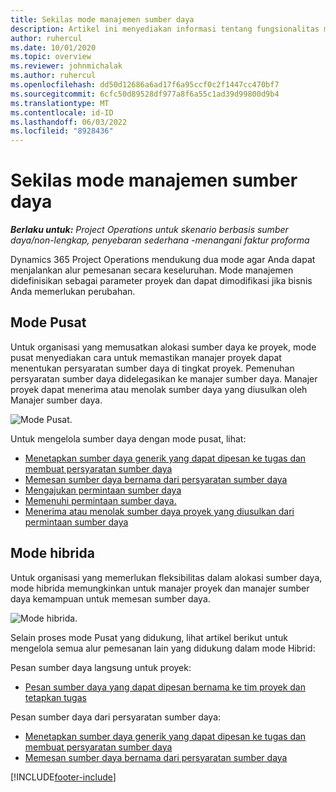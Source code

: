 ```yaml
---
title: Sekilas mode manajemen sumber daya
description: Artikel ini menyediakan informasi tentang fungsionalitas manajemen Sumber Daya di Dynamics 365 Project Operations.
author: ruhercul
ms.date: 10/01/2020
ms.topic: overview
ms.reviewer: johnmichalak
ms.author: ruhercul
ms.openlocfilehash: dd50d12686a6ad17f6a95ccf0c2f1447cc470bf7
ms.sourcegitcommit: 6cfc50d89528df977a8f6a55c1ad39d99800d9b4
ms.translationtype: MT
ms.contentlocale: id-ID
ms.lasthandoff: 06/03/2022
ms.locfileid: "8928436"
---
```

# <a name="resource-management-modes-overview"></a>Sekilas mode manajemen sumber daya

_**Berlaku untuk:** Project Operations untuk skenario berbasis sumber daya/non-lengkap, penyebaran sederhana -menangani faktur proforma_


Dynamics 365 Project Operations mendukung dua mode agar Anda dapat menjalankan alur pemesanan secara keseluruhan. Mode manajemen didefinisikan sebagai parameter proyek dan dapat dimodifikasi jika bisnis Anda memerlukan perubahan.    

## <a name="central-mode"></a>Mode Pusat
Untuk organisasi yang memusatkan alokasi sumber daya ke proyek, mode pusat menyediakan cara untuk memastikan manajer proyek dapat menentukan persyaratan sumber daya di tingkat proyek. Pemenuhan persyaratan sumber daya didelegasikan ke manajer sumber daya. Manajer proyek dapat menerima atau menolak sumber daya yang diusulkan oleh Manajer sumber daya.

![Mode Pusat.](./media/resource-management-central.png)

Untuk mengelola sumber daya dengan mode pusat, lihat:

- [Menetapkan sumber daya generik yang dapat dipesan ke tugas dan membuat persyaratan sumber daya](/dynamics365/project-service/assign-generic-bookable-resource)
- [Memesan sumber daya bernama dari persyaratan sumber daya](/dynamics365/project-service/book-named-resource)
- [Mengajukan permintaan sumber daya](/dynamics365/project-service/submit-resource-request)
- [Memenuhi permintaan sumber daya.](/dynamics365/project-service/resource-management-fulfill-requests)
- [Menerima atau menolak sumber daya proyek yang diusulkan dari permintaan sumber daya](/dynamics365/project-service/accept-reject-proposed-resource)

## <a name="hybrid-mode"></a>Mode hibrida
Untuk organisasi yang memerlukan fleksibilitas dalam alokasi sumber daya, mode hibrida memungkinkan untuk manajer proyek dan manajer sumber daya kemampuan untuk memesan sumber daya.

![Mode hibrida.](./media/resource-management-hybrid.png)

Selain proses mode Pusat yang didukung, lihat artikel berikut untuk mengelola semua alur pemesanan lain yang didukung dalam mode Hibrid:

Pesan sumber daya langsung untuk proyek:
- [Pesan sumber daya yang dapat dipesan bernama ke tim proyek dan tetapkan tugas](/dynamics365/project-service/assign-named-bookable-resource)

Pesan sumber daya dari persyaratan sumber daya:
- [Menetapkan sumber daya generik yang dapat dipesan ke tugas dan membuat persyaratan sumber daya](/dynamics365/project-service/assign-generic-bookable-resource)
- [Memesan sumber daya bernama dari persyaratan sumber daya](/dynamics365/project-service/book-named-resource)


[!INCLUDE[footer-include](../includes/footer-banner.md)]